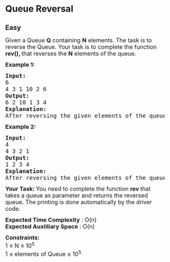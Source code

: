 # Queue Reversal
## Easy
<div class="problems_problem_content__Xm_eO" style="user-select: auto;"><p style="user-select: auto;"><span style="font-size: 18px; user-select: auto;">Given a Queue <strong style="user-select: auto;">Q</strong> containing <strong style="user-select: auto;">N</strong> elements. The task is to reverse the Queue. Your task is to complete the&nbsp;function <strong style="user-select: auto;">rev(), </strong>that reverses the <strong style="user-select: auto;">N</strong> elements of the queue.</span></p>
<p style="user-select: auto;"><span style="font-size: 18px; user-select: auto;"><strong style="user-select: auto;">Example 1:</strong></span></p>
<pre style="user-select: auto;"><span style="font-size: 18px; user-select: auto;"><strong style="user-select: auto;">Input:
</strong>6
4 3 1 10 2 6
<strong style="user-select: auto;">Output: 
</strong>6 2 10 1 3 4
<strong style="user-select: auto;">Explanation: 
</strong>After reversing the given elements of the queue , the resultant queue will be 6 2 10 1 3 4.</span>
</pre>
<p style="user-select: auto;"><span style="font-size: 18px; user-select: auto;"><strong style="user-select: auto;">Example 2:</strong></span></p>
<pre style="user-select: auto;"><span style="font-size: 18px; user-select: auto;"><strong style="user-select: auto;">Input:
</strong>4
4 3 2 1&nbsp;
<strong style="user-select: auto;">Output: 
</strong>1 2 3 4
<strong style="user-select: auto;">Explanation: 
</strong>After reversing the given elements of the queue , the resultant queue will be 1 2 3 4.</span></pre>
<p style="user-select: auto;"><span style="font-size: 18px; user-select: auto;"><strong style="user-select: auto;">Your Task: </strong>You need to complete the function <strong style="user-select: auto;">rev </strong>that takes a queue as parameter and returns the reversed queue. The printing is done automatically by the driver code.</span></p>
<p style="user-select: auto;"><span style="font-size: 18px; user-select: auto;"><strong style="user-select: auto;">Expected Time Complexity</strong> : O(n)<br style="user-select: auto;"><strong style="user-select: auto;">Expected Auxilliary Space</strong> : O(n)</span></p>
<p style="user-select: auto;"><span style="font-size: 18px; user-select: auto;"><strong style="user-select: auto;">Constraints:</strong><br style="user-select: auto;">1 ≤ N ≤ 10<sup style="user-select: auto;">5</sup><br style="user-select: auto;">1 ≤ elements of Queue ≤ 10<sup style="user-select: auto;">5</sup></span></p></div>